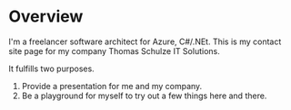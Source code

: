 # Overview

I'm a freelancer software architect for Azure, C#/.NEt. 
This is my contact site page for my company Thomas Schulze IT Solutions.

It fulfills two purposes. 
1. Provide a presentation for me and my company.
1. Be a playground for myself to try out a few things here and there.
